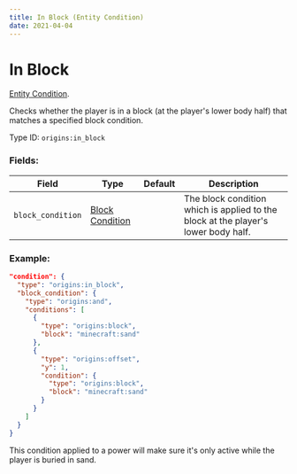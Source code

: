 ```yaml
---
title: In Block (Entity Condition)
date: 2021-04-04
---
```

# In Block

[Entity Condition](../entity_conditions.md).

Checks whether the player is in a block (at the player's lower body half) that matches a specified block condition.

Type ID: `origins:in_block`

### Fields:

Field  | Type | Default | Description
-------|------|---------|-------------
`block_condition` | [Block Condition](../block_conditions.md) | |  The block condition which is applied to the block at the player's lower body half.

### Example:

```json
"condition": {
  "type": "origins:in_block",
  "block_condition": {
    "type": "origins:and",
    "conditions": [
      {
        "type": "origins:block",
        "block": "minecraft:sand"
      },
      {
        "type": "origins:offset",
        "y": 1,
        "condition": {
          "type": "origins:block",
          "block": "minecraft:sand"
        }
      }
    ]
  }
}
```

This condition applied to a power will make sure it's only active while the player is buried in sand.
